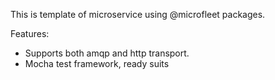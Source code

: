 This is template of microservice using @microfleet packages.

Features:
- Supports both amqp and http transport.
- Mocha test framework, ready suits

